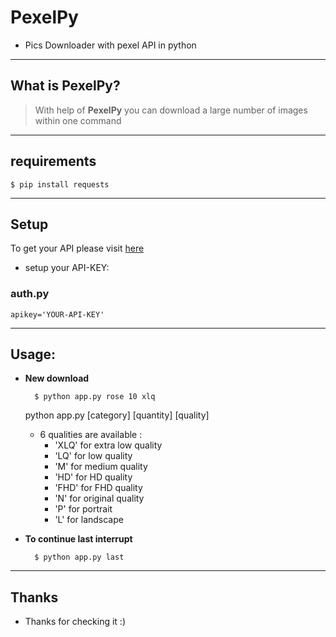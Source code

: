 # PexelPy
* Pics Downloader with pexel API in python

----
## What is PexelPy?
> With help of **PexelPy** you can download a large number of images within one command 

----

## requirements 
   
    $ pip install requests 

----

## Setup
To get your API please visit [here](https://www.pexels.com/api/new/)

* setup your API-KEY:

### auth.py
    apikey='YOUR-API-KEY' 
    

----
## Usage:
* **New download**

        $ python app.py rose 10 xlq

    python app.py [category] [quantity] [quality] 

   * 6 qualities are available :
      * 'XLQ' for extra low quality
      * 'LQ' for low quality
      * 'M' for medium quality
      * 'HD' for HD quality
      * 'FHD' for FHD quality
      * 'N' for original quality
      * 'P' for portrait
      * 'L' for landscape


* **To continue last interrupt**
 

        $ python app.py last 


----
## Thanks
* Thanks for checking it :) 
